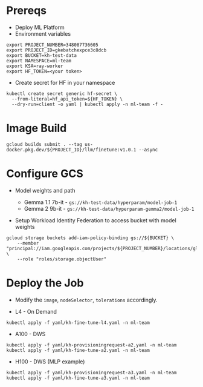 # Prereqs
- Deploy ML Platform
- Environment variables
```
export PROJECT_NUMBER=348087736605
export PROJECT_ID=gkebatchexpce3c8dcb
export BUCKET=kh-test-data
export NAMESPACE=ml-team
export KSA=ray-worker
export HF_TOKEN=<your token>
```

- Create secret for HF in your namespace
```
kubectl create secret generic hf-secret \
  --from-literal=hf_api_token=${HF_TOKEN} \
  --dry-run=client -o yaml | kubectl apply -n ml-team -f -
```

# Image Build
```
gcloud builds submit . --tag us-docker.pkg.dev/${PROJECT_ID}/llm/finetune:v1.0.1 --async
```

# Configure GCS
- Model weights and path
    - Gemma 1.1 7b-it - `gs://kh-test-data/hyperparam/model-job-1`
    - Gemma 2 9b-it - `gs://kh-test-data/hyperparam-gemma2/model-job-1`

- Setup Workload Identity Federation to access bucket with model weights
```
gcloud storage buckets add-iam-policy-binding gs://${BUCKET} \
    --member "principal://iam.googleapis.com/projects/${PROJECT_NUMBER}/locations/global/workloadIdentityPools/${PROJECT_ID}.svc.id.goog/subject/ns/${NAMESPACE}/sa/${KSA}" \
    --role "roles/storage.objectUser"
```

# Deploy the Job

- Modify the `image`, `nodeSelector`, `tolerations` accordingly.

- L4 - On Demand
```
kubectl apply -f yaml/kh-fine-tune-l4.yaml -n ml-team
```

- A100 - DWS
```
kubectl apply -f yaml/kh-provisioningrequest-a2.yaml -n ml-team
kubectl apply -f yaml/kh-fine-tune-a2.yaml -n ml-team
```

- H100 - DWS (MLP example)
```
kubectl apply -f yaml/kh-provisioningrequest-a3.yaml -n ml-team
kubectl apply -f yaml/kh-fine-tune-a3.yaml -n ml-team
```
